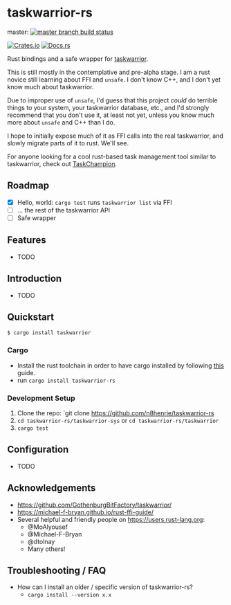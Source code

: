 # taskwarrior-rs

master: [![master branch build status](https://github.com/n8henrie/taskwarrior-rs/actions/workflows/build.yml/badge.svg?branch=master)](https://github.com/n8henrie/taskwarrior-rs/actions/workflows/build.yml)
<!-- dev: [![dev branch build status](https://github.com/n8henrie/taskwarrior-rs/actions/workflows/build.yml/badge.svg?branch=dev)](https://github.com/n8henrie/taskwarrior-rs/actions/workflows/build.yml) -->

[![Crates.io](https://img.shields.io/crates/v/taskwarrior-rs.svg)](https://crates.io/crates/taskwarrior-rs)
[![Docs.rs](https://docs.rs/taskwarrior-rs/badge.svg)](https://docs.rs/taskwarrior-rs)

Rust bindings and a safe wrapper for [taskwarrior].

This is still mostly in the contemplative and pre-alpha stage. I am a rust
novice still learning about FFI and `unsafe`. I don't know C++, and I don't yet
know much about taskwarrior.

Due to improper use of `unsafe`, I'd guess that this project *could* do
terrible things to your system, your taskwarrior database, etc., and I'd
strongly recommend that you don't use it, at least not yet, unless you know
much more about `unsafe` and C++ than I do.

I hope to initially expose much of it as FFI calls into the real taskwarrior,
and slowly migrate parts of it to rust. We'll see.

For anyone looking for a cool rust-based task management tool similar to
taskwarrior, check out
[TaskChampion](https://github.com/taskchampion/taskchampion).

## Roadmap

- [x] Hello, world: `cargo test` runs `taskwarrior list` via FFI
- [ ] ... the rest of the taskwarrior API
- [ ] Safe wrapper

## Features

- TODO

## Introduction

- TODO

## Quickstart

```console
$ cargo install taskwarrior
```

### Cargo

* Install the rust toolchain in order to have cargo installed by following
  [this](https://www.rust-lang.org/tools/install) guide.
* run `cargo install taskwarrior-rs`

### Development Setup

1. Clone the repo: `git clone https://github.com/n8henrie/taskwarrior-rs
1. `cd taskwarrior-rs/taskwarrior-sys` or `cd taskwarrior-rs/taskwarrior`
1. `cargo test`

## Configuration

- TODO

## Acknowledgements

- <https://github.com/GothenburgBitFactory/taskwarrior/>
- <https://michael-f-bryan.github.io/rust-ffi-guide/>
- Several helpful and friendly people on <https://users.rust-lang.org>:
  - @MoAlyousef
  - @Michael-F-Bryan
  - @dtolnay
  - Many others!

## Troubleshooting / FAQ

- How can I install an older / specific version of taskwarrior-rs?
    - `cargo install --version x.x`

[taskwarrior]: https://github.com/GothenburgBitFactory/taskwarrior/
